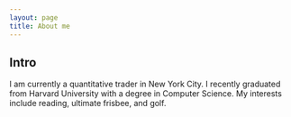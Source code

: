 ```yaml
---
layout: page
title: About me
---
```


## Intro
I am currently a quantitative trader in New York City.
I recently graduated from Harvard University with a degree in Computer Science.
My interests include reading, ultimate frisbee, and golf.